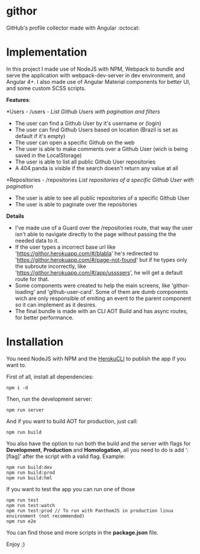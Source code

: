 # githor
GitHub's profile collector made with Angular :octocat:

# Implementation

In this project I made use of NodeJS with NPM, Webpack to bundle and serve the application with webpack-dev-server in dev environment, and Angular 4+. I also made use of Angular Material components for better UI, and some custom SCSS scripts.

**Features**:

*Users - /users - *List Github Users with pagination and filters*
* The user can find a Github User by it's username or (login)
* The user can find Github Users based on location (Brazil is set as default if it's empty)
* The user can open a specific Github on the web
* The user is able to make comments over a Github User (wich is being saved in the LocalStorage)
* The user is able to list all public Github User repositories
* A 404 panda is visible if the search doesn't return any value at all

*Repositories - /repositories *List repositories of a specific Github User with pagination*
* The user is able to see all public repositories of a specific Github User
* The user is able to paginate over the repositories

**Details**

* I've made use of a Guard over the /repositories route, that way the user isn't able to navigate directly to the page without passing the the needed data to it.
* If the user types a incorrect base url like 'https://githor.herokuapp.com/#/blabla' he's redirected to 'https://githor.herokuapp.com/#/page-not-found' but if he types only the subroute incorrectly, like 'https://githor.herokuapp.com/#/app/ussssers', he will get a default route for that.
* Some components were created to help the main screens, like 'githor-loading' and 'github-user-card'. Some of them are dumb components wich are only responsible of emiting an event to the parent component so it can implement as it desires.
* The final bundle is made with an CLI AOT Build and has async routes, for better performance. 

# Installation

You need NodeJS with NPM and the [HerokuCLI](https://devcenter.heroku.com/articles/getting-started-with-nodejs#set-up) to publish the app if you want to.

First of all, install all dependencies:
```
npm i -d
``` 
Then, run the development server:
```
npm run server
``` 
And if you want to build AOT for production, just call:
```
npm run build
``` 
You also have the option to run both the build and the server with flags for **Development**, **Production** and **Homologation**, all you need to do is add ':[flag]' after the script with a valid flag. Example:
```
npm run build:dev
npm run build:prod
npm run build:hml
``` 

If you want to test the app you can run one of those
```
npm run test
npm run test:watch
npm run test:prod // To run with PanthomJS in production linux environment (not recommended)
npm run e2e
``` 

You can find those and more scripts in the **package.json** file.

Enjoy ;)
